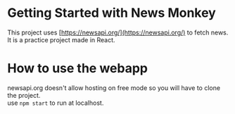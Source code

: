 # Getting Started with News Monkey

This project uses [https://newsapi.org/](https://newsapi.org/) to fetch news.\
It is a practice project made in React.

# How to use the webapp

newsapi.org doesn't allow hosting on free mode so you will have to clone the project.\
use `npm start` to run at localhost.

